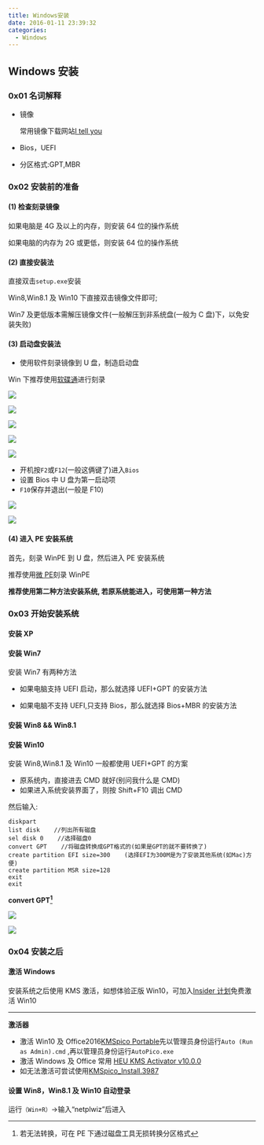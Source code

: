 ```yaml
---
title: Windows安装
date: 2016-01-11 23:39:32
categories:
  - Windows
---
```


## Windows 安装

### 0x01 名词解释

- 镜像

  常用镜像下载网站[I tell you](http://msdn.itellyou.cn)

- Bios，UEFI

- 分区格式:GPT,MBR

### 0x02 安装前的准备

#### (1) 检查刻录镜像

如果电脑是 4G 及以上的内存，则安装 64 位的操作系统

如果电脑的内存为 2G 或更低，则安装 64 位的操作系统

#### (2) 直接安装法

直接双击`setup.exe`安装

Win8,Win8.1 及 Win10 下直接双击镜像文件即可;

Win7 及更低版本需解压镜像文件(一般解压到非系统盘(一般为 C 盘)下，以免安装失败)

#### (3) 启动盘安装法

- 使用软件刻录镜像到 U 盘，制造启动盘

Win 下推荐使用[软碟通](https://drive.google.com/open?id=0BzUyH3cJ-_5gVDY3bXJyX0VYeGs)进行刻录

![](http://ww2.sinaimg.cn/large/006tNc79ly1ffplj6gda7j30lh0f70tp.jpg)

![](http://ww4.sinaimg.cn/large/006tNc79ly1ffpljd9oeyj30lf0eo75f.jpg)

![](http://ww1.sinaimg.cn/large/006tNc79ly1ffpljhd6a7j30l70etabl.jpg)

![](http://ww4.sinaimg.cn/large/006tNc79ly1ffpljlhl66j30lb0etjsx.jpg)

![](http://ww4.sinaimg.cn/large/006tNc79ly1ffpljq0ac4j30f50faq33.jpg)

- 开机按`F2`或`F12`(一般这俩键了)进入`Bios`
- 设置 Bios 中 U 盘为第一启动项
- `F10`保存并退出(一般是 F10)

![](http://ww1.sinaimg.cn/large/006tNc79ly1ffplkap5puj30hs0dcjre.jpg)

![](http://ww1.sinaimg.cn/large/006tNc79ly1ffplkgrbg9j30hs0dcmx5.jpg)

#### (4) 进入 PE 安装系统

首先，刻录 WinPE 到 U 盘，然后进入 PE 安装系统

推荐使用[微 PE](http://www.wepe.com.cn)刻录 WinPE

**推荐使用第二种方法安装系统, 若原系统能进入，可使用第一种方法**

### 0x03 开始安装系统

#### 安装 XP

#### 安装 Win7

安装 Win7 有两种方法

- 如果电脑支持 UEFI 启动，那么就选择 UEFI+GPT 的安装方法

- 如果电脑不支持 UEFI,只支持 Bios，那么就选择 Bios+MBR 的安装方法

#### 安装 Win8 && Win8.1

#### 安装 Win10

安装 Win8,Win8.1 及 Win10 一般都使用 UEFI+GPT 的方案

- 原系统内，直接进去 CMD 就好(别问我什么是 CMD)
- 如果进入系统安装界面了，则按 Shift+F10 调出 CMD

然后输入:

```
diskpart
list disk    //列出所有磁盘
sel disk 0    //选择磁盘0
convert GPT    //将磁盘转换成GPT格式的(如果是GPT的就不要转换了)
create partition EFI size=300    (选择EFI为300M是为了安装其他系统(如Mac)方便)
create partition MSR size=128
exit
exit
```

**convert GPT[^1]**

[^1]: 若无法转换，可在 PE 下通过磁盘工具无损转换分区格式

![](http://ww4.sinaimg.cn/large/006tNc79ly1ffplkp9p7dj30qt0ftqo4.jpg)

![](http://ww3.sinaimg.cn/large/006tNc79ly1ffpll1df5wj30hs0bg124.jpg)

### 0x04 安装之后

#### 激活 Windows

安装系统之后使用 KMS 激活，如想体验正版 Win10，可加入[Insider 计划](https://insider.windows.com)免费激活 Win10

---

**激活器**

- 激活 Win10 及 Office2016[KMSpico Portable](https://drive.google.com/open?id=0BzUyH3cJ-_5gZXZzZFJoS1ZhdUk)先以管理员身份运行`Auto (Run as Admin).cmd` ,再以管理员身份运行`AutoPico.exe`
- 激活 Windows 及 Office 常用 [HEU KMS Activator v10.0.0](https://drive.google.com/open?id=0BzUyH3cJ-_5gaXhXNjlmYVpYeW8)
- 如无法激活可尝试使用[KMSpico_Install.3987](https://drive.google.com/open?id=0BzUyH3cJ-_5gV0ZCMnY1eklIbzQ)

#### 设置 Win8，Win8.1 及 Win10 自动登录

运行`（Win+R）`->输入“netplwiz”后进入

